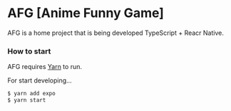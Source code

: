 # AFG [Anime Funny Game]

AFG is a home project that is being developed TypeScript + Reacr Native.

### How to start

AFG requires [Yarn](https://yarnpkg.com/) to run.

For start developing...

```sh
$ yarn add expo
$ yarn start
```

